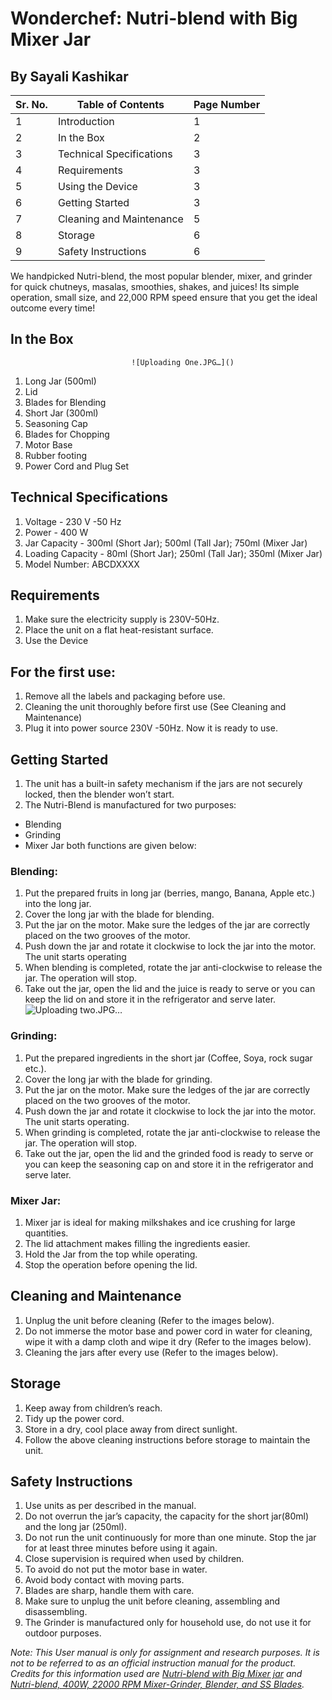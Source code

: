 # Wonderchef: Nutri-blend with Big Mixer Jar
## By Sayali Kashikar

|Sr. No.|Table of Contents|Page Number|
|---|-----------|---|
|1|Introduction|1|
|2|In the Box|2|
|3|Technical Specifications|3|
|4|Requirements|3|
|5|Using the Device|3|
|6|Getting Started|3|
|7|Cleaning and Maintenance|5|
|8|Storage|6|
|9|Safety Instructions|6|

We handpicked Nutri-blend, the most popular blender, mixer, and grinder for quick chutneys, masalas, smoothies, shakes, and juices! Its simple operation, small size, and 22,000 RPM speed ensure that you get the ideal outcome every time!

## In the Box

                               ![Uploading One.JPG…]()                               
1. Long Jar (500ml) 
2. Lid
3. Blades for Blending
4. Short Jar (300ml)
5. Seasoning Cap
6. Blades for Chopping
7. Motor Base
8.  Rubber footing
9. Power Cord and Plug Set

## Technical Specifications

1. Voltage - 230 V -50 Hz
2. Power -  400 W
3. Jar Capacity - 300ml (Short Jar); 500ml (Tall Jar); 750ml (Mixer Jar)
4. Loading Capacity - 80ml (Short Jar); 250ml (Tall Jar);  350ml (Mixer Jar)
5. Model Number: ABCDXXXX

## Requirements
1. Make sure the electricity supply is 230V-50Hz.
2. Place the unit on a flat heat-resistant surface.
3. Use the Device

## For the first use:

1. Remove all the labels and packaging before use.
2. Cleaning the unit thoroughly before first use (See Cleaning and Maintenance)
3. Plug it into power source 230V -50Hz. Now it is ready to use.

## Getting Started 

1. The unit has a built-in safety mechanism if the jars are not securely locked, then the blender won’t start.
2. The Nutri-Blend is manufactured for two purposes:
- Blending
- Grinding 
- Mixer Jar
both functions are given below:

### Blending:

1. Put the prepared fruits in long jar (berries, mango, Banana, Apple etc.) into the long jar.
2. Cover the long jar with the blade for blending.
3. Put the jar on the motor. Make sure the ledges of the jar are correctly placed on the two grooves of the motor.
4. Push down the jar and rotate it clockwise to lock the jar into the motor. The unit starts operating
5. When blending is completed, rotate the jar anti-clockwise to release the jar. The operation will stop.
6. Take out the jar, open the lid and the juice is ready to serve or you can keep the lid on and store it in the refrigerator and serve later.
                                                                 ![Uploading two.JPG…]()

### Grinding:

1. Put the prepared ingredients in the short jar (Coffee, Soya, rock sugar etc.).
2. Cover the long jar with the blade for grinding.
3. Put the jar on the motor. Make sure the ledges of the jar are correctly placed on the two grooves of the motor.
4. Push down the jar and rotate it clockwise to lock the jar into the motor. The unit starts operating.
5. When grinding is completed, rotate the jar anti-clockwise to release the jar. The operation will stop.
6. Take out the jar, open the lid and the grinded food is ready to serve or you can keep the seasoning cap on and store it in the refrigerator and serve later.

### Mixer Jar:

1. Mixer jar is ideal for making milkshakes and ice crushing for large quantities.
2. The lid attachment makes filling the ingredients easier.
3. Hold the Jar from the top while operating.
4. Stop the operation before opening the lid.

## Cleaning and Maintenance

1. Unplug the unit before cleaning  (Refer to the images below).
2. Do not immerse the motor base and power cord in water for cleaning, wipe it with a damp cloth and wipe it dry (Refer to the images below).
3. Cleaning the jars after every use (Refer to the images below).

## Storage

1. Keep away from children’s reach.
2. Tidy up the power cord.
3. Store in a dry, cool place away from direct sunlight.
4. Follow the above cleaning instructions before storage to maintain the unit.

## Safety Instructions

1. Use units as per described in the manual.
2. Do not overrun the jar’s capacity, the capacity for the short jar(80ml) and the long jar (250ml).
3. Do not run the unit continuously for more than one minute. Stop the jar for at least three minutes before using it again.
4. Close supervision is required when used by children.
5. To avoid do not put the motor base in water.
6. Avoid body contact with moving parts.
7. Blades are sharp, handle them with care.
8. Make sure to unplug the unit before cleaning, assembling and disassembling.
9. The Grinder is manufactured only for household use, do not use it for outdoor purposes.

*Note: This User manual is only for assignment and research purposes. It is not to be referred to as an official instruction manual for the product. Credits for this information used are [Nutri-blend with Big Mixer jar](https://manuals.plus/wp-content/plugins/pdfjs-viewer-shortcode/pdfjs/web/viewer.php?file=https://manuals.plus/m/363980d043020ade84b087665ef538096a986510020b8ead27113ee0ba88890b_optim.pdf&attachment_id=&dButton=true&pButton=true&oButton=false&sButton=true#zoom=auto&pagemode=none&_wpnonce=3e1d83fd89)  and [Nutri-blend, 400W, 22000 RPM Mixer-Grinder, Blender, and SS Blades](https://www.wonderchef.com/products/wonderchef-nutri-blend-white-with-jar).*
